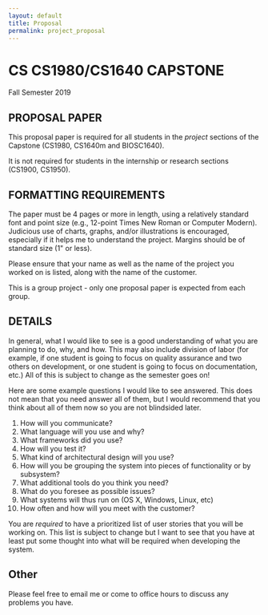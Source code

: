 ```yaml
---
layout: default
title: Proposal
permalink: project_proposal
---
```


# CS CS1980/CS1640 CAPSTONE
Fall Semester 2019

## PROPOSAL PAPER

This proposal paper is required for all students in the *project* sections of the Capstone (CS1980, CS1640m and BIOSC1640).

It is not required for students in the internship or research sections (CS1900, CS1950).

## FORMATTING REQUIREMENTS

The paper must be 4 pages or more in length, using a relatively standard font and point size (e.g., 12-point Times New Roman or Computer Modern).  Judicious use of charts, graphs, and/or illustrations is encouraged, especially if it helps me to understand the project.  Margins should be of standard size (1" or less).

Please ensure that your name as well as the name of the project you worked on is listed, along with the name of the customer.

This is a group project - only one proposal paper is expected from each group.

## DETAILS

In general, what I would like to see is a good understanding of what you are planning to do, why, and how.  This may also include division of labor (for example, if one student is going to focus on quality assurance and two others on development, or one student is going to focus on documentation, etc.)  All of this is subject to change as the semester goes on!

Here are some example questions I would like to see answered.  This does not mean that you need answer all of them, but I would recommend that you think about all of them now so you are not blindsided later.

1. How will you communicate?
2. What language will you use and why?
3. What frameworks did you use?
4. How will you test it?
5. What kind of architectural design will you use?
6. How will you be grouping the system into pieces of functionality or by subsystem?
7. What additional tools do you think you need?
8. What do you foresee as possible issues?
9. What systems will thus run on (OS X, Windows, Linux, etc)
10. How often and how will you meet with the customer?

You are *required* to have a prioritized list of user stories that you will be working on.  This list is subject to change but I want to see that you have at least put some thought into what will be required when developing the system.

## Other

Please feel free to email me or come to office hours to discuss any problems you have.
